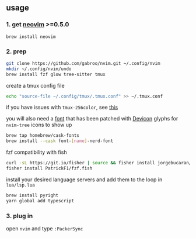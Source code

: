 ## usage

### 1. get [neovim](https://neovim.io) >=0.5.0

```fish
brew install neovim
```

### 2. prep

```bash
git clone https://github.com/gabroo/nvim.git ~/.config/nvim
mkdir ~/.config/nvim/undo
brew install fzf glow tree-sitter tmux
```

create a tmux config file

```bash
echo "source-file ~/.config/tmux/.tmux.conf" >> ~/.tmux.conf
```

if you have issues with `tmux-256color`, see [this](https://gist.github.com/bbqtd/a4ac060d6f6b9ea6fe3aabe735aa9d95#the-right-way)

you will also need a [font](https://github.com/ryanoasis/nerd-fonts/)
that has been patched with [Devicon](https://devicon.dev/)
glyphs for `nvim-tree` icons to show up

```bash
brew tap homebrew/cask-fonts
brew install --cask font-[name]-nerd-font
```

fzf compatibility with fish
```bash
curl -sL https://git.io/fisher | source && fisher install jorgebucaran/fisher
fisher install PatrickF1/fzf.fish
```

install your desired language servers and add them to the loop in `lua/lsp.lua`

```bash
brew install pyright
yarn global add typescript
```

### 3. plug in

open `nvim` and type `:PackerSync`
